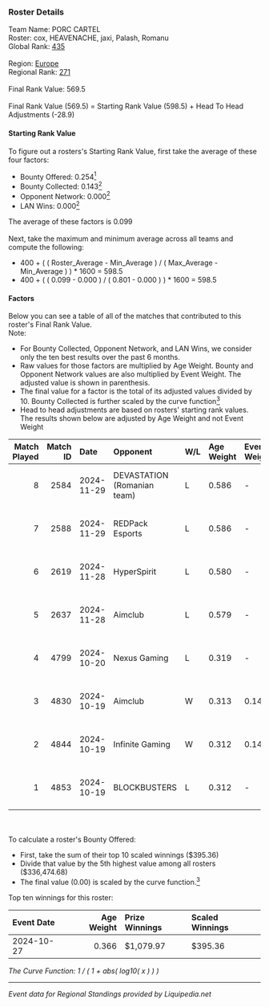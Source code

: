 ### Roster Details<br />
Team Name: PORC CARTEL<br />
Roster: cox, HEAVENACHE, jaxi, Palash, Romanu<br />
Global Rank: [435](../standings_global.md)<br />
<br />
Region: [Europe]( ../standings_europe.md)<br />
Regional Rank: [271]( ../standings_europe.md)<br />
<br />
Final Rank Value:  569.5<br />
<br />
Final Rank Value (569.5) = Starting Rank Value (598.5) + Head To Head Adjustments (-28.9)<br />

#### Starting Rank Value<br />
To figure out a rosters's Starting Rank Value, first take the average of these four factors:<br />
- Bounty Offered: 0.254[<sup>1</sup>](#table2)
- Bounty Collected: 0.143[<sup>2</sup>](#table1)
- Opponent Network: 0.000[<sup>2</sup>](#table1)
- LAN Wins: 0.000[<sup>2</sup>](#table1)

The average of these factors is 0.099<br />
<br />
Next, take the maximum and minimum average across all teams and compute the following:<br />
- 400 + ( ( Roster_Average - Min_Average ) / ( Max_Average - Min_Average ) ) * 1600 = 598.5
- 400 + ( ( 0.099 - 0.000 ) / ( 0.801 - 0.000 ) ) * 1600 = 598.5


#### Factors<br />
Below you can see a table of all of the matches that contributed to this roster's Final Rank Value.<br />
Note:<br />

- For Bounty Collected, Opponent Network, and LAN Wins, we consider only the ten best results over the past 6 months.
- Raw values for those factors are multiplied by Age Weight. Bounty and Opponent Network values are also multiplied by Event Weight. The adjusted value is shown in parenthesis.
- The final value for a factor is the total of its adjusted values divided by 10. Bounty Collected is further scaled by the curve function[<sup>3</sup>](#curveFunction)
- Head to head adjustments are based on rosters' starting rank values. The results shown below are adjusted by Age Weight and not Event Weight
<span id="table1"></span><br />


| Match Played | Match ID | Date       | Opponent                    | W/L | Age Weight | Event Weight | Bounty Collected | Opponent Network | LAN Wins  | H2H Adj. | Roster                                |
| -: | -: | :- | :- | :- | :- | :- | :- | :- | :- | -: | :- |
|            8 |     2584 | 2024-11-29 | DEVASTATION (Romanian team) | L   | 0.586      | -            | -                | -                | -         |    -7.49 | cox, HEAVENACHE, jaxi, Palash, Romanu |
|            7 |     2588 | 2024-11-29 | REDPack Esports             | L   | 0.586      | -            | -                | -                | -         |    -8.61 | cox, HEAVENACHE, jaxi, Palash, Romanu |
|            6 |     2619 | 2024-11-28 | HyperSpirit                 | L   | 0.580      | -            | -                | -                | -         |   -11.38 | cox, HEAVENACHE, jaxi, Palash, Romanu |
|            5 |     2637 | 2024-11-28 | Aimclub                     | L   | 0.579      | -            | -                | -                | -         |    -4.19 | cox, HEAVENACHE, jaxi, Palash, Romanu |
|            4 |     4799 | 2024-10-20 | Nexus Gaming                | L   | 0.319      | -            | -                | -                | -         |    -0.49 | cox, HEAVENACHE, jaxi, Palash, Romanu |
|            3 |     4830 | 2024-10-19 | Aimclub                     | W   | 0.313      | 0.143        | 0.000 (0.000)    | 0.015 (0.001)    | 0 (0.000) |     3.28 | cox, HEAVENACHE, jaxi, Palash, Romanu |
|            2 |     4844 | 2024-10-19 | Infinite Gaming             | W   | 0.312      | 0.143        | 0.000 (0.000)    | 0.003 (0.000)    | 0 (0.000) |     4.74 | cox, HEAVENACHE, jaxi, Palash, Romanu |
|            1 |     4853 | 2024-10-19 | BLOCKBUSTERS                | L   | 0.312      | -            | -                | -                | -         |    -4.78 | cox, HEAVENACHE, jaxi, Palash, Romanu |

<br />
<span id="table2"></span><br />
To calculate a roster's Bounty Offered:<br />

- First, take the sum of their top 10 scaled winnings ($395.36)
- Divide that value by the 5th highest value among all rosters ($336,474.68)
- The final value (0.00) is scaled by the curve function.[<sup>3</sup>](#curveFunction)

Top ten winnings for this roster:<br />

| Event Date | Age Weight | Prize Winnings | Scaled Winnings |
| :- | -: | :- | :- |
| 2024-10-27 |      0.366 | $1,079.97      | $395.36         |


<span id="curveFunction"></span>_The Curve Function: 1 / ( 1 + abs( log10( x ) ) )_<br />

---
_Event data for Regional Standings provided by Liquipedia.net_<br />
